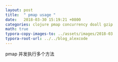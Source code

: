 ```yaml
---
layout: post
title:  " pmap usage "
date:   2018-03-30 15:19:21 +0800
categories: clojure pmap concurrency doall gzip
math: true
typora-copy-images-to: ../assets/images/2018-03
typora-root-url: ../../blog_alexcode
---
```

pmap 并发执行多个方法



 <script src="https://gist.github.com/foxlog/e7effb3a97f16b56a8064859e63fa7dd.js"></script>





